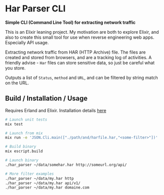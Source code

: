 # Har Parser CLI


**Simple CLI (Command Line Tool) for extracting network traffic**

This is an Elixir leaning project. My motivation are both to explore Elixir, and also to create this small tool for use when reverse engineering web apps. Especially API usage.

Extracting network traffic from HAR (HTTP Archive) file. The files are created and stored from browsers, and are a tracking log of activities. A friendly advise - `Har` files can store sensitive data, so just be careful what you store.

Outputs a list of `Status`, `method` and `URL`, and can be filtered by string match on the URL.


## Build / Installation / Usage
Requires Erland and Elixir. Installation details [here](https://elixir-lang.org/install.html)
```bash
# Launch unit tests
mix test

# Launch from mix
mix run -e 'JSON.Cli.main(["./path/and/harfile.har,"<some-filter>"])'

# Build binary
mix escript.build

# Launch binary
./har_parser ~/data/somehar.har http://someurl.org/api/

# More filter examples
./har_parser ~/data/my.har http
./har_parser ~/data/my.har api/v1/
./har_parser ~/data/my.har domaine.com
```